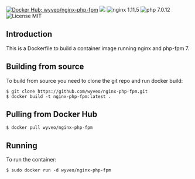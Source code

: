 [![Docker Hub; wyveo/nginx-php-fpm](https://img.shields.io/badge/docker%20hub-wyveo%2Fnginx--php--fpm-blue.svg)](https://hub.docker.com/r/wyveo/nginx-php-fpm/) [![](https://images.microbadger.com/badges/image/wyveo/nginx-php-fpm.svg)](http://microbadger.com/images/wyveo/nginx-php-fpm "Get your own image badge on microbadger.com") ![nginx 1.11.5](https://img.shields.io/badge/nginx-1.11.5-brightgreen.svg) ![php 7.0.12](https://img.shields.io/badge/php--fpm-7.0.12-blue.svg) ![License MIT](https://img.shields.io/badge/license-MIT-blue.svg)
## Introduction
This is a Dockerfile to build a container image running nginx and php-fpm 7.
## Building from source
To build from source you need to clone the git repo and run docker build:
```
$ git clone https://github.com/wyveo/nginx-php-fpm.git
$ docker build -t nginx-php-fpm:latest .
```

## Pulling from Docker Hub
```
$ docker pull wyveo/nginx-php-fpm
```

## Running
To run the container:
```
$ sudo docker run -d wyveo/nginx-php-fpm
```
